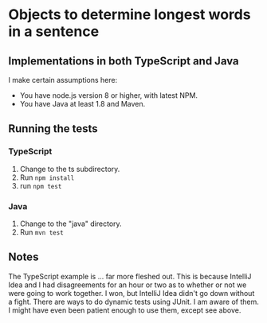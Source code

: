 # Objects to determine longest words in a sentence
## Implementations in both TypeScript and Java

I make certain assumptions here:
* You have node.js version 8 or higher, with latest NPM.
* You have Java at least 1.8 and Maven.
## Running the tests
### TypeScript
1. Change to the ts subdirectory.
2. Run `npm install`
3. run `npm test`
### Java
1.  Change to the "java" directory.
2. Run `mvn test`
## Notes
The TypeScript example is ... far more fleshed out.  This is because IntelliJ Idea and I had disagreements for an hour or two as to whether or not we were going to work together.  I won, but IntelliJ Idea didn't go down without a fight.
There are ways to do dynamic tests using JUnit.  I am aware of them.  I might have even been patient enough to use them, except see above.